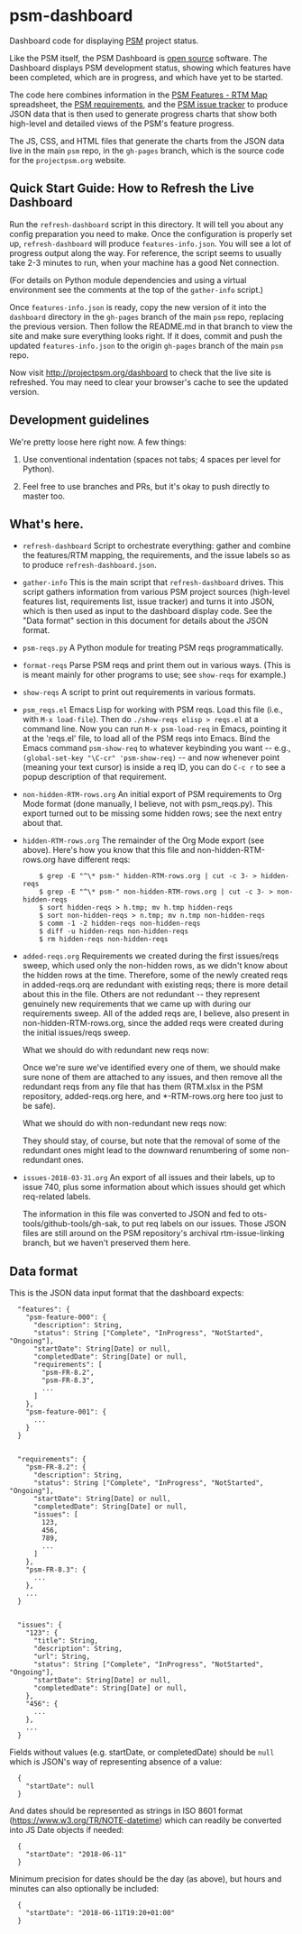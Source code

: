 # psm-dashboard

Dashboard code for displaying [PSM](http://projectpsm.org/) project status.

Like the PSM itself, the PSM Dashboard is [open source](LICENSE)
software.  The Dashboard displays PSM development status, showing
which features have been completed, which are in progress, and which
have yet to be started.

The code here combines information in the [PSM Features - RTM
Map](https://docs.google.com/spreadsheets/d/1avMeCIiayaCcx8fDzldo3KEiRHyM2qjjBuCXWKRwyao/edit?usp=sharing)
spreadsheet, the [PSM
requirements](https://github.com/SolutionGuidance/psm/tree/master/requirements]),
and the [PSM issue
tracker](https://github.com/SolutionGuidance/psm/issues/) to produce JSON data
that is then used to generate progress charts that show both high-level and
detailed views of the PSM's feature progress.

The JS, CSS, and HTML files that generate the charts from the JSON data live in
the main `psm` repo, in the `gh-pages` branch, which is the source code for the
`projectpsm.org` website.

## Quick Start Guide: How to Refresh the Live Dashboard

Run the `refresh-dashboard` script in this directory.  It will tell
you about any config preparation you need to make.  Once the
configuration is properly set up, `refresh-dashboard` will produce
`features-info.json`.  You will see a lot of progress output along the
way.  For reference, the script seems to usually take 2-3 minutes to
run, when your machine has a good Net connection.

(For details on Python module dependencies and using a virtual
environment see the comments at the top of the `gather-info` script.)

Once `features-info.json` is ready, copy the new version of it into the
`dashboard` directory in the `gh-pages` branch of the main `psm` repo,
replacing the previous version.  Then follow the README.md in that branch to
view the site and make sure everything looks right.  If it does, commit and
push the updated `features-info.json` to the origin `gh-pages` branch of
the main `psm` repo.

Now visit http://projectpsm.org/dashboard to check that the live site
is refreshed.  You may need to clear your browser's cache to see the
updated version.

## Development guidelines

We're pretty loose here right now.  A few things:

1. Use conventional indentation (spaces not tabs; 4 spaces per level for
   Python).

2. Feel free to use branches and PRs, but it's okay to push directly
   to master too.

## What's here.

* `refresh-dashboard`
   Script to orchestrate everything: gather and combine the
   features/RTM mapping, the requirements, and the issue labels so as
   to produce `refresh-dashboard.json`.

* `gather-info`
  This is the main script that `refresh-dashboard` drives.  This
  script gathers information from various PSM project sources
  (high-level features list, requirements list, issue tracker) and
  turns it into JSON, which is then used as input to the dashboard
  display code.  See the "Data format" section in this document for
  details about the JSON format.

* `psm-reqs.py`
  A Python module for treating PSM reqs programmatically.

* `format-reqs`
  Parse PSM reqs and print them out in various ways.
  (This is is meant mainly for other programs to use; see `show-reqs`
  for example.)

* `show-reqs`
  A script to print out requirements in various formats.

* `psm_reqs.el`
  Emacs Lisp for working with PSM reqs.  Load this file (i.e., with
  `M-x load-file`).  Then do `./show-reqs elisp > reqs.el` at a
  command line.  Now you can run `M-x psm-load-req` in Emacs,
  pointing it at the 'reqs.el' file, to load all of the PSM reqs into
  Emacs.  Bind the Emacs command `psm-show-req` to whatever keybinding
  you want -- e.g., `(global-set-key "\C-cr" 'psm-show-req)` -- and
  now whenever point (meaning your text cursor) is inside a req ID,
  you can do `C-c r` to see a popup description of that requirement.

* `non-hidden-RTM-rows.org`
  An initial export of PSM requirements to Org Mode format (done manually,
  I believe, not with psm_reqs.py).  This export turned out to be missing
  some hidden rows; see the next entry about that.

* `hidden-RTM-rows.org`
  The remainder of the Org Mode export (see above).  Here's how you
  know that this file and non-hidden-RTM-rows.org have different reqs:

          $ grep -E "^\* psm-" hidden-RTM-rows.org | cut -c 3- > hidden-reqs
          $ grep -E "^\* psm-" non-hidden-RTM-rows.org | cut -c 3- > non-hidden-reqs
          $ sort hidden-reqs > h.tmp; mv h.tmp hidden-reqs
          $ sort non-hidden-reqs > n.tmp; mv n.tmp non-hidden-reqs
          $ comm -1 -2 hidden-reqs non-hidden-reqs
          $ diff -u hidden-reqs non-hidden-reqs
          $ rm hidden-reqs non-hidden-reqs

* `added-reqs.org`
  Requirements we created during the first issues/reqs sweep, which
  used only the non-hidden rows, as we didn't know about the hidden
  rows at the time.  Therefore, some of the newly created reqs in
  added-reqs.orq are redundant with existing reqs; there is more
  detail about this in the file.  Others are not redundant -- they
  represent genuinely new requirements that we came up with during
  our requirements sweep.  All of the added reqs are, I believe, also
  present in non-hidden-RTM-rows.org, since the added reqs were
  created during the initial issues/reqs sweep.

  What we should do with redundant new reqs now:

  Once we're sure we've identified every one of them, we should make
  sure none of them are attached to any issues, and then remove all
  the redundant reqs from any file that has them (RTM.xlsx in the PSM
  repository, added-reqs.org here, and *-RTM-rows.org here too just to
  be safe).

  What we should do with non-redundant new reqs now:

  They should stay, of course, but note that the removal of some of
  the redundant ones might lead to the downward renumbering of some
  non-redundant ones.

* `issues-2018-03-31.org`
  An export of all issues and their labels, up to issue 740, plus some
  information about which issues should get which req-related labels.

  The information in this file was converted to JSON and fed to
  ots-tools/github-tools/gh-sak, to put req labels on our issues.
  Those JSON files are still around on the PSM repository's archival
  rtm-issue-linking branch, but we haven't preserved them here.

## Data format

This is the JSON data input format that the dashboard expects:

      "features": {
        "psm-feature-000": {
          "description": String,
          "status": String ["Complete", "InProgress", "NotStarted", "Ongoing"],
          "startDate": String[Date] or null,
          "completedDate": String[Date] or null,
          "requirements": [
            "psm-FR-8.2",
            "psm-FR-8.3",
            ...
          ]
        },
        "psm-feature-001": {
          ...
        }
      }


      "requirements": {
        "psm-FR-8.2": {
          "description": String,
          "status": String ["Complete", "InProgress", "NotStarted", "Ongoing"],
          "startDate": String[Date] or null,
          "completedDate": String[Date] or null,
          "issues": [
            123,
            456,
            789,
            ...
          ]
        },
        "psm-FR-8.3": {
          ...
        },
        ...
      }


      "issues": {
        "123": {
          "title": String,
          "description": String,
          "url": String,
          "status": String ["Complete", "InProgress", "NotStarted", "Ongoing"],
          "startDate": String[Date] or null,
          "completedDate": String[Date] or null,
        },
        "456": {
          ...
        },
        ...
      }

Fields without values (e.g. startDate, or completedDate) should be
`null` which is JSON's way of representing absence of a value:

      {
        "startDate": null
      }

And dates should be represented as strings in ISO 8601 format
(https://www.w3.org/TR/NOTE-datetime) which can readily be converted into JS
Date objects if needed:

      {
        "startDate": "2018-06-11"
      }

Minimum precision for dates should be the day (as above), but hours and minutes
can also optionally be included:

      {
        "startDate": "2018-06-11T19:20+01:00"
      }
